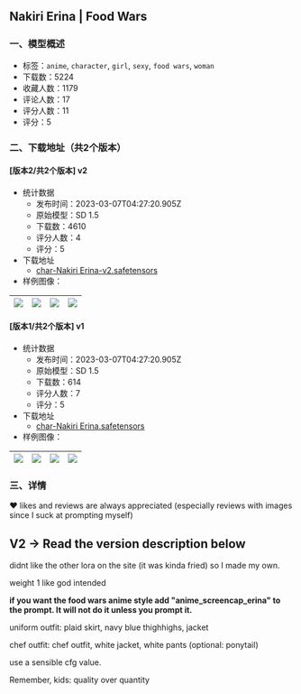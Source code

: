 ## Nakiri Erina | Food Wars
### 一、模型概述

- 标签：`anime`, `character`, `girl`, `sexy`, `food wars`, `woman`
- 下载数：5224
- 收藏人数：1179
- 评论人数：17
- 评分人数：11
- 评分：5

### 二、下载地址（共2个版本）

#### [版本2/共2个版本] v2

- 统计数据
  - 发布时间：2023-03-07T04:27:20.905Z
  - 原始模型：SD 1.5
  - 下载数：4610
  - 评分人数：4
  - 评分：5
- 下载地址
  - [char-Nakiri Erina-v2.safetensors](https://civitai.com/api/download/models/16424)
- 样例图像：

| <img src="https://image.civitai.com/xG1nkqKTMzGDvpLrqFT7WA/6d07edea-ce60-4e6a-5938-039f9dd88a00/width=450/165768.jpeg" /> | <img src="https://image.civitai.com/xG1nkqKTMzGDvpLrqFT7WA/753e941f-e587-4f89-e869-4b8ef2867e00/width=450/165766.jpeg" /> | <img src="https://image.civitai.com/xG1nkqKTMzGDvpLrqFT7WA/64ba1029-6063-4b84-b823-462a4f2e8f00/width=450/165767.jpeg" /> | <img src="https://image.civitai.com/xG1nkqKTMzGDvpLrqFT7WA/3eb9b242-5d73-4c1f-6d81-4b3ed7e83600/width=450/165765.jpeg" /> |
| ---- | ---- | ---- | ---- |

#### [版本1/共2个版本] v1

- 统计数据
  - 发布时间：2023-03-07T04:27:20.905Z
  - 原始模型：SD 1.5
  - 下载数：614
  - 评分人数：7
  - 评分：5
- 下载地址
  - [char-Nakiri Erina.safetensors](https://civitai.com/api/download/models/15999)
- 样例图像：

| <img src="https://image.civitai.com/xG1nkqKTMzGDvpLrqFT7WA/5753614b-b1e0-4048-79b7-8493da53ba00/width=450/161196.jpeg" /> | <img src="https://image.civitai.com/xG1nkqKTMzGDvpLrqFT7WA/3de64f07-c1ef-4378-970d-148f145d4100/width=450/161206.jpeg" /> | <img src="https://image.civitai.com/xG1nkqKTMzGDvpLrqFT7WA/754d18c9-9aaf-4615-9d39-1f5bc9d74b00/width=450/161205.jpeg" /> | <img src="https://image.civitai.com/xG1nkqKTMzGDvpLrqFT7WA/46ea13c3-52b5-4330-bfc9-9208ac8e7800/width=450/161197.jpeg" /> |
| ---- | ---- | ---- | ---- |


### 三、详情
<p>♥️ likes and reviews are always appreciated (especially reviews with images since I suck at prompting myself)</p><h2><strong>V2 -&gt; Read the version description below</strong></h2><p>didnt like the other lora on the site (it was kinda fried) so I made my own.</p><p>weight 1 like god intended</p><p><strong>if you want the food wars anime style add "anime_screencap_erina" to the prompt. It will not do it unless you prompt it.</strong></p><p>uniform outfit: plaid skirt, navy blue thighhighs, jacket</p><p>chef outfit: chef outfit, white jacket, white pants (optional: ponytail)</p><p>use a sensible cfg value.</p><p></p><p>Remember, kids: quality over quantity</p>
